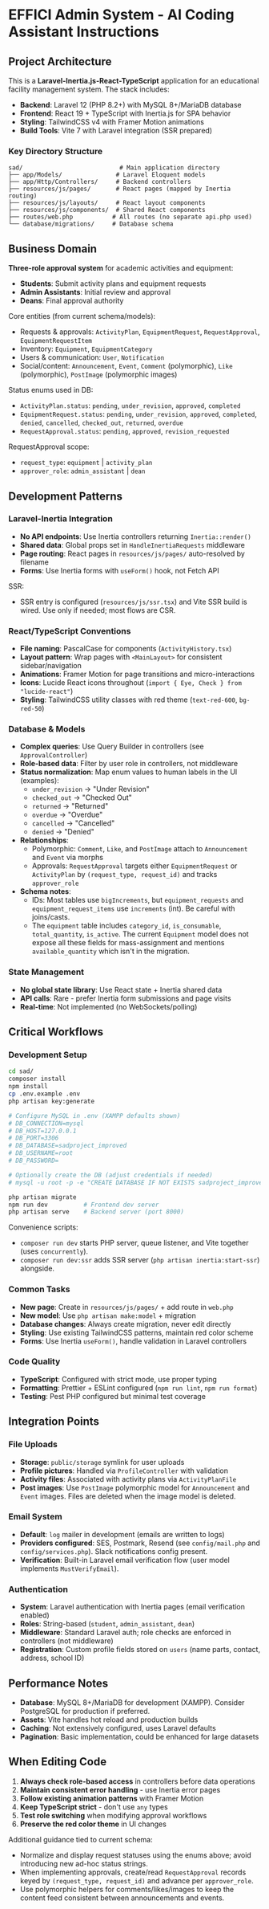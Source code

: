 # EFFICI Admin System - AI Coding Assistant Instructions

## Project Architecture

This is a **Laravel-Inertia.js-React-TypeScript** application for an educational facility management system. The stack includes:
- **Backend**: Laravel 12 (PHP 8.2+) with MySQL 8+/MariaDB database
- **Frontend**: React 19 + TypeScript with Inertia.js for SPA behavior
- **Styling**: TailwindCSS v4 with Framer Motion animations
- **Build Tools**: Vite 7 with Laravel integration (SSR prepared)

### Key Directory Structure
```
sad/                           # Main application directory
├── app/Models/               # Laravel Eloquent models
├── app/Http/Controllers/     # Backend controllers 
├── resources/js/pages/       # React pages (mapped by Inertia routing)
├── resources/js/layouts/     # React layout components
├── resources/js/components/  # Shared React components
├── routes/web.php           # All routes (no separate api.php used)
└── database/migrations/     # Database schema
```

## Business Domain

**Three-role approval system** for academic activities and equipment:
- **Students**: Submit activity plans and equipment requests
- **Admin Assistants**: Initial review and approval
- **Deans**: Final approval authority

Core entities (from current schema/models):
- Requests & approvals: `ActivityPlan`, `EquipmentRequest`, `RequestApproval`, `EquipmentRequestItem`
- Inventory: `Equipment`, `EquipmentCategory`
- Users & communication: `User`, `Notification`
- Social/content: `Announcement`, `Event`, `Comment` (polymorphic), `Like` (polymorphic), `PostImage` (polymorphic images)

Status enums used in DB:
- `ActivityPlan.status`: `pending`, `under_revision`, `approved`, `completed`
- `EquipmentRequest.status`: `pending`, `under_revision`, `approved`, `completed`, `denied`, `cancelled`, `checked_out`, `returned`, `overdue`
- `RequestApproval.status`: `pending`, `approved`, `revision_requested`

RequestApproval scope:
- `request_type`: `equipment` | `activity_plan`
- `approver_role`: `admin_assistant` | `dean`

## Development Patterns

### Laravel-Inertia Integration
- **No API endpoints**: Use Inertia controllers returning `Inertia::render()` 
- **Shared data**: Global props set in `HandleInertiaRequests` middleware
- **Page routing**: React pages in `resources/js/pages/` auto-resolved by filename
- **Forms**: Use Inertia forms with `useForm()` hook, not Fetch API

SSR:
- SSR entry is configured (`resources/js/ssr.tsx`) and Vite SSR build is wired. Use only if needed; most flows are CSR.

### React/TypeScript Conventions
- **File naming**: PascalCase for components (`ActivityHistory.tsx`)
- **Layout pattern**: Wrap pages with `<MainLayout>` for consistent sidebar/navigation
- **Animations**: Framer Motion for page transitions and micro-interactions
- **Icons**: Lucide React icons throughout (`import { Eye, Check } from "lucide-react"`)
- **Styling**: TailwindCSS utility classes with red theme (`text-red-600`, `bg-red-50`)

### Database & Models
- **Complex queries**: Use Query Builder in controllers (see `ApprovalController`)
- **Role-based data**: Filter by user role in controllers, not middleware
- **Status normalization**: Map enum values to human labels in the UI (examples):
	- `under_revision` → "Under Revision"
	- `checked_out` → "Checked Out"
	- `returned` → "Returned"
	- `overdue` → "Overdue"
	- `cancelled` → "Cancelled"
	- `denied` → "Denied"
- **Relationships**:
	- Polymorphic: `Comment`, `Like`, and `PostImage` attach to `Announcement` and `Event` via morphs
	- Approvals: `RequestApproval` targets either `EquipmentRequest` or `ActivityPlan` by `(request_type, request_id)` and tracks `approver_role`
- **Schema notes**:
	- IDs: Most tables use `bigIncrements`, but `equipment_requests` and `equipment_request_items` use `increments` (int). Be careful with joins/casts.
	- The `equipment` table includes `category_id`, `is_consumable`, `total_quantity`, `is_active`. The current `Equipment` model does not expose all these fields for mass-assignment and mentions `available_quantity` which isn't in the migration.

### State Management
- **No global state library**: Use React state + Inertia shared data
- **API calls**: Rare - prefer Inertia form submissions and page visits
- **Real-time**: Not implemented (no WebSockets/polling)

## Critical Workflows

### Development Setup
```bash
cd sad/
composer install
npm install
cp .env.example .env
php artisan key:generate

# Configure MySQL in .env (XAMPP defaults shown)
# DB_CONNECTION=mysql
# DB_HOST=127.0.0.1
# DB_PORT=3306
# DB_DATABASE=sadproject_improved
# DB_USERNAME=root
# DB_PASSWORD=

# Optionally create the DB (adjust credentials if needed)
# mysql -u root -p -e "CREATE DATABASE IF NOT EXISTS sadproject_improved CHARACTER SET utf8mb4 COLLATE utf8mb4_unicode_ci;"

php artisan migrate
npm run dev          # Frontend dev server
php artisan serve    # Backend server (port 8000)
```

Convenience scripts:
- `composer run dev` starts PHP server, queue listener, and Vite together (uses `concurrently`).
- `composer run dev:ssr` adds SSR server (`php artisan inertia:start-ssr`) alongside.

### Common Tasks
- **New page**: Create in `resources/js/pages/` + add route in `web.php`
- **New model**: Use `php artisan make:model` + migration
- **Database changes**: Always create migration, never edit directly
- **Styling**: Use existing TailwindCSS patterns, maintain red color scheme
- **Forms**: Use Inertia `useForm()`, handle validation in Laravel controllers

### Code Quality
- **TypeScript**: Configured with strict mode, use proper typing
- **Formatting**: Prettier + ESLint configured (`npm run lint`, `npm run format`)
- **Testing**: Pest PHP configured but minimal test coverage

## Integration Points

### File Uploads
- **Storage**: `public/storage` symlink for user uploads
- **Profile pictures**: Handled via `ProfileController` with validation
- **Activity files**: Associated with activity plans via `ActivityPlanFile`
- **Post images**: Use `PostImage` polymorphic model for `Announcement` and `Event` images. Files are deleted when the image model is deleted.

### Email System
- **Default**: `log` mailer in development (emails are written to logs)
- **Providers configured**: SES, Postmark, Resend (see `config/mail.php` and `config/services.php`). Slack notifications config present.
- **Verification**: Built-in Laravel email verification flow (user model implements `MustVerifyEmail`).

### Authentication
- **System**: Laravel authentication with Inertia pages (email verification enabled)
- **Roles**: String-based (`student`, `admin_assistant`, `dean`)  
- **Middleware**: Standard Laravel auth; role checks are enforced in controllers (not middleware)
- **Registration**: Custom profile fields stored on `users` (name parts, contact, address, school ID)

## Performance Notes

- **Database**: MySQL 8+/MariaDB for development (XAMPP). Consider PostgreSQL for production if preferred.
- **Assets**: Vite handles hot reload and production builds
- **Caching**: Not extensively configured, uses Laravel defaults
- **Pagination**: Basic implementation, could be enhanced for large datasets

## When Editing Code

1. **Always check role-based access** in controllers before data operations
2. **Maintain consistent error handling** - use Inertia error pages
3. **Follow existing animation patterns** with Framer Motion
4. **Keep TypeScript strict** - don't use `any` types
5. **Test role switching** when modifying approval workflows
6. **Preserve the red color theme** in UI changes

Additional guidance tied to current schema:
- Normalize and display request statuses using the enums above; avoid introducing new ad-hoc status strings.
- When implementing approvals, create/read `RequestApproval` records keyed by `(request_type, request_id)` and advance per `approver_role`.
- Use polymorphic helpers for comments/likes/images to keep the content feed consistent between announcements and events.